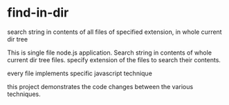 # find-in-dir
search string in contents of all files of specified extension, in whole current dir tree

This is single file node.js application.
Search string in contents of whole current dir tree files.
specify extension of the files to search their contents.

every file implements specific javascript technique

this project demonstrates the code changes between the various techniques.